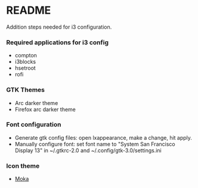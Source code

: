 # README #

Addition steps needed for i3 configuration.

### Required applications for i3 config ###

* compton
* i3blocks
* hsetroot
* rofi

### GTK Themes ###

* Arc darker theme
* Firefox arc darker theme

### Font configuration ###

* Generate gtk config files: open lxappearance, make a change, hit apply.
* Manually configure font: set font name to "System San Francisco Display 13" in ~/.gtkrc-2.0 and ~/.config/gtk-3.0/settings.ini

### Icon theme ###

* [Moka](http://samuelhewitt.com/moka/download/moka-icon-theme)
